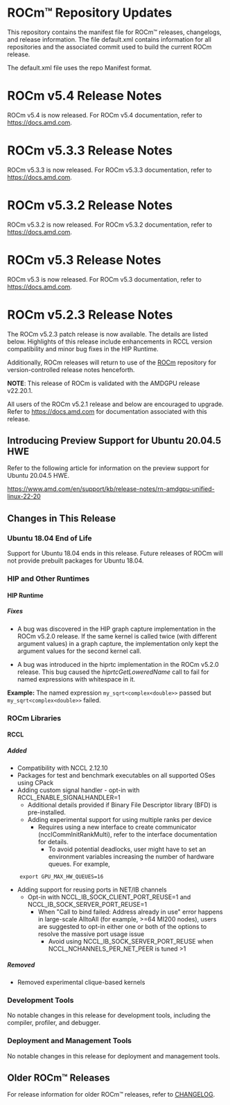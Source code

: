 # ROCm™ Repository Updates
This repository contains the manifest file for ROCm™ releases, changelogs, and release information. The file default.xml contains information for all repositories and the associated commit used to build the current ROCm release.

The default.xml file uses the repo Manifest format.

# ROCm v5.4 Release Notes
ROCm v5.4 is now released. For ROCm v5.4 documentation, refer to https://docs.amd.com.

# ROCm v5.3.3 Release Notes
ROCm v5.3.3 is now released. For ROCm v5.3.3 documentation, refer to https://docs.amd.com.

# ROCm v5.3.2 Release Notes
ROCm v5.3.2 is now released. For ROCm v5.3.2 documentation, refer to https://docs.amd.com.

# ROCm v5.3 Release Notes
ROCm v5.3 is now released. For ROCm v5.3 documentation, refer to https://docs.amd.com.

# ROCm v5.2.3 Release Notes
The ROCm v5.2.3 patch release is now available. The details are listed below. Highlights of this release include enhancements in RCCL version compatibility and minor bug fixes in the HIP Runtime.

Additionally, ROCm releases will return to use of the [ROCm](https://github.com/RadeonOpenCompute/ROCm) repository for version-controlled release notes henceforth.

**NOTE**: This release of ROCm is validated with the AMDGPU release v22.20.1.

All users of the ROCm v5.2.1 release and below are encouraged to upgrade. Refer to https://docs.amd.com for documentation associated with this release.


## Introducing Preview Support for Ubuntu 20.04.5 HWE

Refer to the following article for information on the preview support for Ubuntu 20.04.5 HWE.

https://www.amd.com/en/support/kb/release-notes/rn-amdgpu-unified-linux-22-20


## Changes in This Release

### Ubuntu 18.04 End of Life

Support for Ubuntu 18.04 ends in this release. Future releases of ROCm will not provide prebuilt packages for Ubuntu 18.04.


### HIP and Other Runtimes

#### HIP Runtime

##### Fixes

 - A bug was discovered in the HIP graph capture implementation in the ROCm v5.2.0 release. If the same kernel is called twice (with different argument values) in a graph capture, the implementation only kept the argument values for the second kernel call.

- A bug was introduced in the hiprtc implementation in the ROCm v5.2.0 release. This bug caused the *hiprtcGetLoweredName* call to fail for named expressions with whitespace in it.

**Example:** The named expression ```my_sqrt<complex<double>>``` passed but ```my_sqrt<complex<double>>``` failed.


### ROCm Libraries

#### RCCL

##### Added
- Compatibility with NCCL 2.12.10
- Packages for test and benchmark executables on all supported OSes using CPack
- Adding custom signal handler - opt-in with RCCL_ENABLE_SIGNALHANDLER=1
  - Additional details provided if Binary File Descriptor library (BFD) is pre-installed.
  - Adding experimental support for using multiple ranks per device
    - Requires using a new interface to create communicator (ncclCommInitRankMulti),
        refer to the interface documentation for details.
	  - To avoid potential deadlocks, user might have to set an environment variables increasing
	      the number of hardware queues. For example,

```
    export GPU_MAX_HW_QUEUES=16

```
- Adding support for reusing ports in NET/IB channels
  - Opt-in with NCCL_IB_SOCK_CLIENT_PORT_REUSE=1 and NCCL_IB_SOCK_SERVER_PORT_REUSE=1
    - When "Call to bind failed: Address already in use" error happens in large-scale AlltoAll
        (for example, >=64 MI200 nodes), users are suggested to opt-in either one or both of the options to resolve the massive port usage issue
	  - Avoid using NCCL_IB_SOCK_SERVER_PORT_REUSE when NCCL_NCHANNELS_PER_NET_PEER is tuned >1

##### Removed
- Removed experimental clique-based kernels

### Development Tools
No notable changes in this release for development tools, including the compiler, profiler, and debugger.

### Deployment and Management Tools
No notable changes in this release for deployment and management tools.

## Older ROCm™ Releases
For release information for older ROCm™ releases, refer to [CHANGELOG](CHANGELOG.md).
